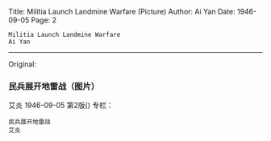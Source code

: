 Title: Militia Launch Landmine Warfare (Picture)
Author: Ai Yan
Date: 1946-09-05
Page: 2

    Militia Launch Landmine Warfare
    Ai Yan



<hr /> 

Original: 


### 民兵展开地雷战（图片）
艾炎
1946-09-05
第2版()
专栏：

    民兵展开地雷战
    艾炎
